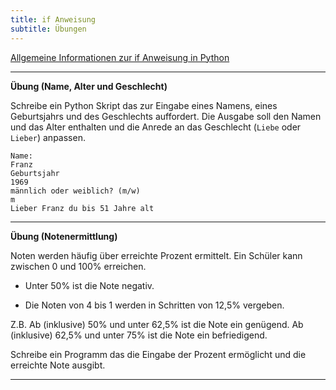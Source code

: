 ```yaml
---
title: if Anweisung
subtitle: Übungen
---
```


[Allgemeine Informationen zur if Anweisung in Python](02_if)

---

**Übung (Name, Alter und Geschlecht)**

Schreibe ein Python Skript das zur Eingabe eines Namens, eines Geburtsjahrs und des Geschlechts auffordert. Die Ausgabe soll den Namen und das Alter enthalten und die Anrede an das Geschlecht (`Liebe` oder `Lieber`) anpassen.

```
Name:
Franz
Geburtsjahr
1969
männlich oder weiblich? (m/w)
m
Lieber Franz du bis 51 Jahre alt
```

---

**Übung (Notenermittlung)**

Noten werden häufig über erreichte Prozent ermittelt. Ein Schüler kann zwischen 0 und 100% erreichen.

- Unter 50% ist die Note negativ.

- Die Noten von 4 bis 1 werden in Schritten von 12,5% vergeben.

Z.B. Ab (inklusive) 50% und unter 62,5% ist die Note ein genügend. Ab (inklusive) 62,5% und unter 75% ist die Note ein befriedigend.

Schreibe ein Programm das die Eingabe der Prozent ermöglicht und die erreichte Note ausgibt.

---

